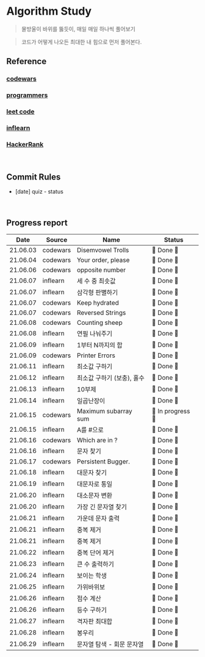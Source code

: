 # Algorithm Study

> 물방울이 바위를 뚫듯이, 매일 매일 하나씩 풀어보기

> 코드가 어떻게 나오든 최대한 내 힘으로 먼저 풀어본다.

## Reference

### [codewars](https://www.codewars.com/dashboard)

### [programmers](https://programmers.co.kr/)

### [leet code](https://leetcode.com/)

### [inflearn](https://www.inflearn.com/)

### [HackerRank](https://www.hackerrank.com/dashboard)

</br>

## Commit Rules

- [date] quiz - status

</br>

## Progress report

|   Date   | Source   | Name                       | Status            |
| :------: | -------- | -------------------------- | ----------------- |
| 21.06.03 | codewars | Disemvowel Trolls          | 🎉 Done 🎉        |
| 21.06.04 | codewars | Your order, please         | 🎉 Done 🎉        |
| 21.06.06 | codewars | opposite number            | 🎉 Done 🎉        |
| 21.06.07 | inflearn | 세 수 중 최솟값            | 🎉 Done 🎉        |
| 21.06.07 | inflearn | 삼각형 판별하기            | 🎉 Done 🎉        |
| 21.06.07 | codewars | Keep hydrated              | 🎉 Done 🎉        |
| 21.06.07 | codewars | Reversed Strings           | 🎉 Done 🎉        |
| 21.06.08 | codewars | Counting sheep             | 🎉 Done 🎉        |
| 21.06.08 | inflearn | 연필 나눠주기              | 🎉 Done 🎉        |
| 21.06.09 | inflearn | 1부터 N까지의 합           | 🎉 Done 🎉        |
| 21.06.09 | codewars | Printer Errors             | 🎉 Done 🎉        |
| 21.06.11 | inflearn | 최소값 구하기              | 🎉 Done 🎉        |
| 21.06.12 | inflearn | 최소값 구하기 (보충), 홀수 | 🎉 Done 🎉        |
| 21.06.13 | inflearn | 10부제                     | 🎉 Done 🎉        |
| 21.06.14 | inflearn | 일곱난장이                 | 🎉 Done 🎉        |
| 21.06.15 | codewars | Maximum subarray sum       | 👻 In progress 👻 |
| 21.06.15 | inflearn | A를 #으로                  | 🎉 Done 🎉        |
| 21.06.16 | codewars | Which are in ?             | 🎉 Done 🎉        |
| 21.06.16 | inflearn | 문자 찾기                  | 🎉 Done 🎉        |
| 21.06.17 | codewars | Persistent Bugger.         | 🎉 Done 🎉        |
| 21.06.18 | inflearn | 대문자 찾기                | 🎉 Done 🎉        |
| 21.06.19 | inflearn | 대문자로 통일              | 🎉 Done 🎉        |
| 21.06.20 | inflearn | 대소문자 변환              | 🎉 Done 🎉        |
| 21.06.20 | inflearn | 가장 긴 문자열 찾기        | 🎉 Done 🎉        |
| 21.06.21 | inflearn | 가운데 문자 출력           | 🎉 Done 🎉        |
| 21.06.21 | inflearn | 중복 제거                  | 🎉 Done 🎉        |
| 21.06.21 | inflearn | 중복 제거                  | 🎉 Done 🎉        |
| 21.06.22 | inflearn | 중복 단어 제거             | 🎉 Done 🎉        |
| 21.06.23 | inflearn | 큰 수 출력하기             | 🎉 Done 🎉        |
| 21.06.24 | inflearn | 보이는 학생                | 🎉 Done 🎉        |
| 21.06.25 | inflearn | 가위바위보                 | 🎉 Done 🎉        |
| 21.06.26 | inflearn | 점수 계산                  | 🎉 Done 🎉        |
| 21.06.26 | inflearn | 등수 구하기                | 🎉 Done 🎉        |
| 21.06.27 | inflearn | 격자판 최대합              | 🎉 Done 🎉        |
| 21.06.28 | inflearn | 봉우리                     | 🎉 Done 🎉        |
| 21.06.29 | inflearn | 문자열 탐색 - 회문 문자열  | 🎉 Done 🎉        |
